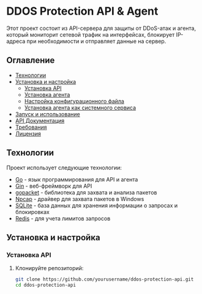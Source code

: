 # DDOS Protection API & Agent

Этот проект состоит из API-сервера для защиты от DDoS-атак и агента, который мониторит сетевой трафик на интерфейсах, блокирует IP-адреса при необходимости и отправляет данные на сервер. 

## Оглавление
- [Технологии](#технологии)
- [Установка и настройка](#установка-и-настройка)
  - [Установка API](#установка-api)
  - [Установка агента](#установка-агента)
  - [Настройка конфигурационного файла](#настройка-конфигурационного-файла)
  - [Установка агента как системного сервиса](#установка-агента-как-системного-сервиса)
- [Запуск и использование](#запуск-и-использование)
- [API Документация](#api-документация)
- [Требования](#требования)
- [Лицензия](#лицензия)

## Технологии
Проект использует следующие технологии:
- [Go](https://golang.org/) - язык программирования для API и агента
- [Gin](https://github.com/gin-gonic/gin) - веб-фреймворк для API
- [gopacket](https://github.com/google/gopacket) - библиотека для захвата и анализа пакетов
- [Npcap](https://nmap.org/npcap/) - драйвер для захвата пакетов в Windows
- [SQLite](https://sqlite.org/) - база данных для хранения информации о запросах и блокировках
- [Redis](https://redis.io/) - для учета лимитов запросов

## Установка и настройка

### Установка API
1. Клонируйте репозиторий:
   ```bash
   git clone https://github.com/yourusername/ddos-protection-api.git
   cd ddos-protection-api

